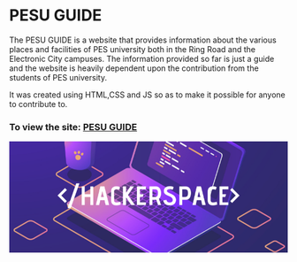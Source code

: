 # PESU GUIDE

The PESU GUIDE is a website that provides information about the various places and facilities of PES university both in the Ring Road and the Electronic City campuses. The information provided so far is just a guide and the website is heavily dependent upon the contribution from the students of PES university.

It was created using HTML,CSS and JS so as to make it possible for anyone to contribute to. 

### To view the site: [PESU GUIDE](https://hackerspace-pesu.github.io/PESU-GUIDE/src/index.html)


<img src="doc/images/hackerspace.png">


